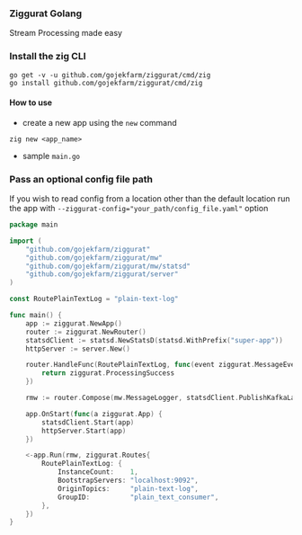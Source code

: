 ### Ziggurat Golang

Stream Processing made easy

### Install the zig CLI

```shell script
go get -v -u github.com/gojekfarm/ziggurat/cmd/zig
go install github.com/gojekfarm/ziggurat/cmd/zig                                                                                                                                                       
```

#### How to use

- create a new app using the `new` command

```shell
zig new <app_name>
```

- sample `main.go`

### Pass an optional config file path

If you wish to read config from a location other than the default location run the app
with `--ziggurat-config="your_path/config_file.yaml"` option

```go
package main

import (
	"github.com/gojekfarm/ziggurat"
	"github.com/gojekfarm/ziggurat/mw"
	"github.com/gojekfarm/ziggurat/mw/statsd"
	"github.com/gojekfarm/ziggurat/server"
)

const RoutePlainTextLog = "plain-text-log"

func main() {
	app := ziggurat.NewApp()
	router := ziggurat.NewRouter()
	statsdClient := statsd.NewStatsD(statsd.WithPrefix("super-app"))
	httpServer := server.New()

	router.HandleFunc(RoutePlainTextLog, func(event ziggurat.MessageEvent, app ziggurat.App) ziggurat.ProcessStatus {
		return ziggurat.ProcessingSuccess
	})

	rmw := router.Compose(mw.MessageLogger, statsdClient.PublishKafkaLag, statsdClient.PublishHandlerMetrics)

	app.OnStart(func(a ziggurat.App) {
		statsdClient.Start(app)
		httpServer.Start(app)
	})

	<-app.Run(rmw, ziggurat.Routes{
		RoutePlainTextLog: {
			InstanceCount:    1,
			BootstrapServers: "localhost:9092",
			OriginTopics:     "plain-text-log",
			GroupID:          "plain_text_consumer",
		},
	})
}

```